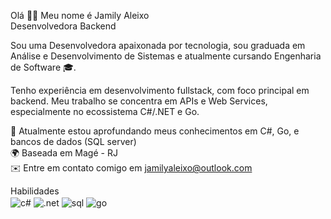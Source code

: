 Olá 👋🏼 Meu nome é Jamily Aleixo </br>
Desenvolvedora Backend

Sou uma Desenvolvedora apaixonada por tecnologia, sou graduada em Análise e Desenvolvimento de Sistemas e atualmente cursando Engenharia de Software 🎓.

Tenho experiência em desenvolvimento fullstack, com foco principal em backend. Meu trabalho se concentra em APIs e Web Services, especialmente no ecossistema C#/.NET e Go.

🧠 Atualmente estou aprofundando meus conhecimentos em C#, Go, e bancos de dados (SQL server) </br>
🌍 Baseada em Magé - RJ</br>
✉️ Entre em contato comigo em jamilyaleixo@outlook.com

Habilidades </br>
  <img align="center" alt="c#" src="https://img.shields.io/badge/C%23-239120?logo=c-sharp&logoColor=white" />
  <img align="center" alt=".net" src="https://img.shields.io/badge/.NET-5C2D91?style=badge&logo=.net&logoColor=white" />
  <img align="center" alt="sql" src="https://img.shields.io/badge/Microsoft_SQL_Server-CC2927" />
  <img align="center" alt="go" src="https://img.shields.io/badge/golang-00ADD8?&style=plastic&logo=go&logoColor=white" />
